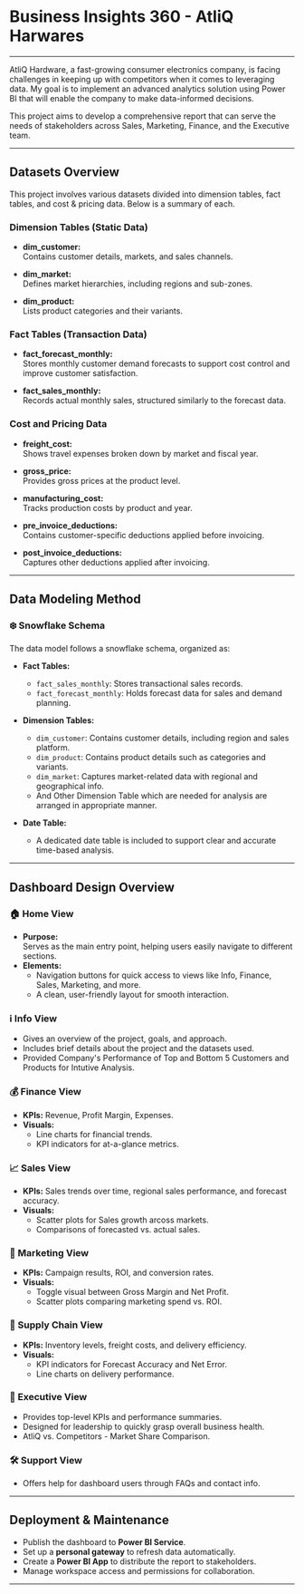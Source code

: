 # Business Insights 360 - AtliQ Harwares
---
AtliQ Hardware, a fast-growing consumer electronics company, is facing challenges in keeping up with competitors when it comes to leveraging data. My goal is to implement an advanced analytics solution using Power BI that will enable the company to make data-informed decisions. 

This project aims to develop a comprehensive report that can serve the needs of stakeholders across Sales, Marketing, Finance, and the Executive team.

---

## Datasets Overview

This project involves various datasets divided into dimension tables, fact tables, and cost & pricing data. Below is a summary of each.


### Dimension Tables (Static Data)

- **dim_customer:**  
  Contains customer details, markets, and sales channels.

- **dim_market:**  
  Defines market hierarchies, including regions and sub-zones.

- **dim_product:**  
  Lists product categories and their variants.


### Fact Tables (Transaction Data)

- **fact_forecast_monthly:**  
  Stores monthly customer demand forecasts to support cost control and improve customer satisfaction.

- **fact_sales_monthly:**  
  Records actual monthly sales, structured similarly to the forecast data.



### Cost and Pricing Data

- **freight_cost:**  
  Shows travel expenses broken down by market and fiscal year.

- **gross_price:**  
  Provides gross prices at the product level.

- **manufacturing_cost:**  
  Tracks production costs by product and year.

- **pre_invoice_deductions:**  
  Contains customer-specific deductions applied before invoicing.

- **post_invoice_deductions:**  
  Captures other deductions applied after invoicing.

---

## Data Modeling Method

### ❄️ Snowflake Schema

The data model follows a snowflake schema, organized as:

- **Fact Tables:**
  - `fact_sales_monthly`: Stores transactional sales records.
  - `fact_forecast_monthly`: Holds forecast data for sales and demand planning.

- **Dimension Tables:**
  - `dim_customer`: Contains customer details, including region and sales platform.
  - `dim_product`: Contains product details such as categories and variants.
  - `dim_market`: Captures market-related data with regional and geographical info.
  - And Other Dimension Table which are needed for analysis are arranged in appropriate manner.

- **Date Table:**
  - A dedicated date table is included to support clear and accurate time-based analysis.

---

## Dashboard Design Overview


### 🏠 Home View

- **Purpose:**  
  Serves as the main entry point, helping users easily navigate to different sections.
- **Elements:**  
  - Navigation buttons for quick access to views like Info, Finance, Sales, Marketing, and more.
  - A clean, user-friendly layout for smooth interaction.


### ℹ️ Info View
- Gives an overview of the project, goals, and approach.
- Includes brief details about the project and the datasets used.
- Provided Company's Performance of Top and Bottom 5 Customers and Products for Intutive Analysis.


### 💰 Finance View
- **KPIs:** Revenue, Profit Margin, Expenses.
- **Visuals:**    
  - Line charts for financial trends.  
  - KPI indicators for at-a-glance metrics.


### 📈 Sales View
- **KPIs:** Sales trends over time, regional sales performance, and forecast accuracy.
- **Visuals:**   
  - Scatter plots for Sales growth arcoss markets.  
  - Comparisons of forecasted vs. actual sales.


### 📣 Marketing View
- **KPIs:** Campaign results, ROI, and conversion rates.
- **Visuals:**  
  - Toggle visual between Gross Margin and Net Profit.
  - Scatter plots comparing marketing spend vs. ROI.


### 🚚 Supply Chain View
- **KPIs:** Inventory levels, freight costs, and delivery efficiency.
- **Visuals:**  
  - KPI indicators for Forecast Accuracy and Net Error. 
  - Line charts on delivery performance.  

### 🏢 Executive View
- Provides top-level KPIs and performance summaries.
- Designed for leadership to quickly grasp overall business health.
- AtliQ vs. Competitors - Market Share Comparison.


### 🛠️ Support View
- Offers help for dashboard users through FAQs and contact info.

---

## Deployment & Maintenance

- Publish the dashboard to **Power BI Service**.
- Set up a **personal gateway** to refresh data automatically.
- Create a **Power BI App** to distribute the report to stakeholders.
- Manage workspace access and permissions for collaboration.

---

